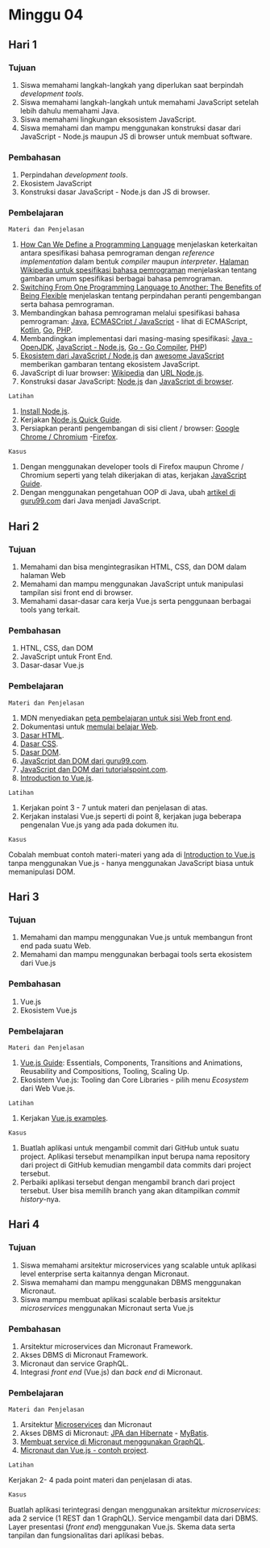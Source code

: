 # Minggu 04

## Hari 1

### Tujuan

1. Siswa memahami langkah-langkah yang diperlukan saat berpindah *development tools*.
2. Siswa memahami langkah-langkah untuk memahami JavaScript setelah lebih dahulu memahami Java.
3. Siswa memahami lingkungan eksosistem JavaScript.
4. Siswa memahami dan mampu menggunakan konstruksi dasar dari JavaScript - Node.js maupun JS di browser untuk membuat software.

### Pembahasan

1. Perpindahan *development tools*.
2. Ekosistem JavaScript
3. Konstruksi dasar JavaScript - Node.js dan JS di browser.

### Pembelajaran

```
Materi dan Penjelasan
```

1. [How Can We Define a Programming Language](https://cs.lmu.edu/~ray/notes/plspec/) menjelaskan keterkaitan antara spesifikasi bahasa pemrograman dengan *reference implementation* dalam bentuk *compiler* maupun *interpreter*. [Halaman Wikipedia untuk spesifikasi bahasa pemrograman](https://en.wikipedia.org/wiki/Programming_language_specification) menjelaskan tentang gambaran umum spesifikasi berbagai bahasa pemrograman.
2. [Switching From One Programming Language to Another: The Benefits of Being Flexible](https://www.javacodegeeks.com/2019/07/switching-programming-language-another.html) menjelaskan tentang perpindahan peranti pengembangan serta bahasa pemrograman.
3. Membandingkan bahasa pemrograman melalui spesifikasi bahasa pemrograman: [Java](https://docs.oracle.com/javase/specs/), [ECMASCript / JavaScript](https://www.ecma-international.org/publications/standards/Stnindex.htm) - lihat di ECMAScript, [Kotlin](https://kotlin.github.io/kotlin-spec/), [Go](https://golang.org/ref/spec), [PHP](https://github.com/php/php-langspec).
4. Membandingkan implementasi dari masing-masing spesifikasi: [Java - OpenJDK](https://openjdk.java.net/), [JavaScript - Node.js](https://nodejs.org/en/), [Go - Go Compiler](https://golang.org/dl/), [PHP](https://www.php.net/downloads.php))
5. [Ekosistem dari JavaScript / Node.js](https://2018.stateofjs.com/introduction/) dan [awesome JavaScript](https://github.com/sorrycc/awesome-javascript) memberikan gambaran tentang ekosistem JavaScript.
6. JavaScript di luar browser: [Wikipedia](https://en.wikipedia.org/wiki/Node.js) dan [URL Node.js](https://nodejs.org).
7. Konstruksi dasar JavaScript: [Node.js](https://www.tutorialspoint.com/nodejs/) dan [JavaScript di browser](https://developer.mozilla.org/en-US/docs/Web/JavaScript/Guide).

```
Latihan
```

1. [Install Node.js](https://nodejs.org/en/download/).
2. Kerjakan [Node.js Quick Guide](https://www.tutorialspoint.com/nodejs/nodejs_quick_guide.htm).
3. Persiapkan peranti pengembangan di sisi client / browser: [Google Chrome / Chromium](https://developers.google.com/web/tools/chrome-devtools/) -[Firefox](https://developer.mozilla.org/en-US/docs/Tools).


```
Kasus
```

1. Dengan menggunakan developer tools di Firefox maupun Chrome / Chromium seperti yang telah dikerjakan di atas, kerjakan [JavaScript Guide](https://developer.mozilla.org/en-US/docs/Web/JavaScript/Guide). 
2. Dengan menggunakan pengetahuan OOP di Java, ubah [artikel di guru99.com](https://www.guru99.com/java-oops-class-objects.html) dari Java menjadi JavaScript.

## Hari 2

### Tujuan

1. Memahami dan bisa mengintegrasikan HTML, CSS, dan DOM dalam halaman Web
2. Memahami dan mampu menggunakan JavaScript untuk manipulasi tampilan sisi front end di browser.
3. Memahami dasar-dasar cara kerja Vue.js serta penggunaan berbagai tools yang terkait. 

### Pembahasan

1. HTNL, CSS, dan DOM
2. JavaScript untuk Front End.
3. Dasar-dasar Vue.js

### Pembelajaran

```
Materi dan Penjelasan
```

1. MDN menyediakan [peta pembelajaran untuk sisi Web front end](https://developer.mozilla.org/en-US/docs/Learn/JavaScript).
2. Dokumentasi untuk [memulai belajar Web](https://developer.mozilla.org/en-US/docs/Learn/Getting_started_with_the_web).
3. [Dasar HTML](https://developer.mozilla.org/en-US/docs/Learn/Getting_started_with_the_web/HTML_basics).
4. [Dasar CSS](https://developer.mozilla.org/en-US/docs/Learn/Getting_started_with_the_web/CSS_basics).
5. [Dasar DOM](https://developer.mozilla.org/en-US/docs/Web/API/Document_Object_Model/Introduction).
6. [JavaScript dan DOM dari guru99.com](https://www.guru99.com/how-to-use-dom-and-events-in-javascript.html).
7. [JavaScript dan DOM dari tutorialspoint.com](https://www.tutorialspoint.com/javascript/javascript_html_dom.htm).
8. [Introduction to Vue.js](https://vuejs.org/v2/guide/index.html).


```
Latihan
```

1. Kerjakan point 3 - 7 untuk materi dan penjelasan di atas.
2. Kerjakan instalasi Vue.js seperti di point 8, kerjakan juga beberapa pengenalan Vue.js yang ada pada dokumen itu. 


```
Kasus
```

Cobalah membuat contoh materi-materi yang ada di [Introduction to Vue.js](https://vuejs.org/v2/guide/index.html) tanpa menggunakan Vue.js - hanya menggunakan JavaScript biasa untuk memanipulasi DOM.


## Hari 3

### Tujuan

1. Memahami dan mampu menggunakan Vue.js untuk membangun front end pada suatu Web.
2. Memahami dan mampu menggunakan berbagai tools serta ekosistem dari Vue.js

### Pembahasan

1. Vue.js
2. Ekosistem Vue.js

### Pembelajaran

```
Materi dan Penjelasan
```
1. [Vue.js Guide](https://vuejs.org/v2/guide): Essentials, Components, Transitions and Animations,
Reusability and Compositions, Tooling, Scaling Up.
2. Ekosistem Vue.js: Tooling dan Core Libraries - pilih menu *Ecosystem* dari Web Vue.js.


```
Latihan
```

1. Kerjakan [Vue.js examples](https://vuejs.org/v2/examples/).


```
Kasus
```

1. Buatlah aplikasi untuk mengambil commit dari GitHub untuk suatu project. Aplikasi tersebut menampilkan input berupa nama repository dari project di GitHub kemudian mengambil data commits dari project tersebut.
2. Perbaiki aplikasi tersebut dengan mengambil branch dari project tersebut. User bisa memilih branch yang akan ditampilkan *commit history*-nya.

## Hari 4

### Tujuan


1. Siswa memahami arsitektur microservices yang scalable untuk aplikasi level enterprise serta kaitannya dengan Micronaut.
2. Siswa memahami dan mampu menggunakan DBMS menggunakan Micronaut.
3. Siswa mampu membuat aplikasi scalable berbasis arsitektur *microservices* menggunakan Micronaut serta Vue.js

### Pembahasan

1. Arsitektur microservices dan Micronaut Framework.
2. Akses DBMS di Micronaut Framework.
3. Micronaut dan service GraphQL.
4. Integrasi *front end* (Vue.js) dan *back end* di Micronaut.

### Pembelajaran

```
Materi dan Penjelasan
```

1. Arsitektur [Microservices](https://microservices.io/) dan Micronaut
2. Akses DBMS di Micronaut: [JPA dan Hibernate](https://guides.micronaut.io/micronaut-data-access-jpa-hibernate/guide/index.html) - [MyBatis](https://guides.micronaut.io/micronaut-data-access-mybatis/guide/index.html).
3. [Membuat service di Micronaut menggunakan GraphQL](https://github.com/micronaut-projects/micronaut-graphql).
4. [Micronaut dan Vue.js - contoh project](https://gitlab.com/ssadedin/micronaut-vuejs).


```
Latihan
```

Kerjakan 2- 4 pada point materi dan penjelasan di atas.


```
Kasus
```

Buatlah aplikasi terintegrasi dengan menggunakan arsitektur *microservices*: ada 2 service (1 REST dan 1 GraphQL). Service mengambil data dari DBMS. Layer presentasi (*front end*) menggunakan Vue.js. Skema data serta tanpilan dan fungsionalitas dari aplikasi bebas.

